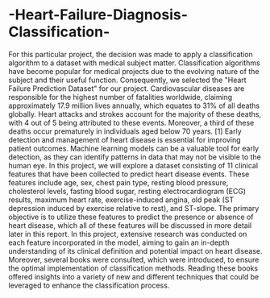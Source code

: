 # -Heart-Failure-Diagnosis-Classification-
For this particular project, the decision was made to apply a classification algorithm to a dataset 
with medical subject matter. Classification algorithms have become popular for medical 
projects due to the evolving nature of the subject and their useful function. Consequently, we 
selected the "Heart Failure Prediction Dataset" for our project.
Cardiovascular diseases are responsible for the highest number of fatalities worldwide, 
claiming approximately 17.9 million lives annually, which equates to 31% of all deaths 
globally. Heart attacks and strokes account for the majority of these deaths, with 4 out of 5 
being attributed to these events. Moreover, a third of these deaths occur prematurely in 
individuals aged below 70 years. [1] Early detection and management of heart disease is 
essential for improving patient outcomes. Machine learning models can be a valuable tool for 
early detection, as they can identify patterns in data that may not be visible to the human eye. 
In this project, we will explore a dataset consisting of 11 clinical features that have been 
collected to predict heart disease events. These features include age, sex, chest pain type, 
resting blood pressure, cholesterol levels, fasting blood sugar, resting electrocardiogram (ECG) 
results, maximum heart rate, exercise-induced angina, old peak (ST depression induced by 
exercise relative to rest), and ST-slope. The primary objective is to utilize these features to 
predict the presence or absence of heart disease, which all of these features will be discussed 
in more detail later in this report.
In this project, extensive research was conducted on each feature incorporated in the model, 
aiming to gain an in-depth understanding of its clinical definition and potential impact on heart 
disease. Moreover, several books were consulted, which were introduced, to ensure the optimal 
implementation of classification methods. Reading these books offered insights into a variety 
of new and different techniques that could be leveraged to enhance the classification process.
